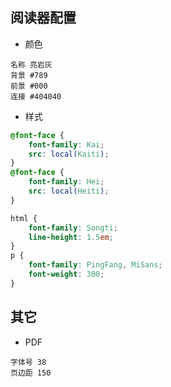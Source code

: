 ## 阅读器配置

- 颜色

```
名称 亮岩灰
背景 #789
前景 #000
连接 #404040
```

- 样式

```css
@font-face {
    font-family: Kai;
    src: local(Kaiti);
}
@font-face {
    font-family: Hei;
    src: local(Heiti);
}
```
```css
html {
    font-family: Songti;
    line-height: 1.5em;
}
p {
    font-family: PingFang, MiSans;
    font-weight: 300;
}
```

## 其它

- PDF
```
字体号 38
页边距 150
```
